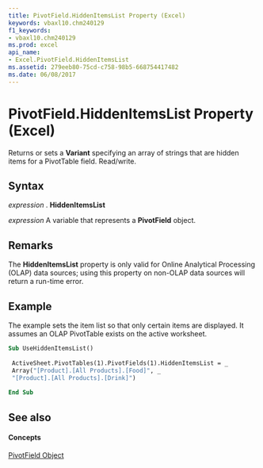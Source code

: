 ```yaml
---
title: PivotField.HiddenItemsList Property (Excel)
keywords: vbaxl10.chm240129
f1_keywords:
- vbaxl10.chm240129
ms.prod: excel
api_name:
- Excel.PivotField.HiddenItemsList
ms.assetid: 279eeb80-75cd-c758-98b5-668754417482
ms.date: 06/08/2017
---
```



# PivotField.HiddenItemsList Property (Excel)

Returns or sets a  **Variant** specifying an array of strings that are hidden items for a PivotTable field. Read/write.


## Syntax

 _expression_ . **HiddenItemsList**

 _expression_ A variable that represents a **PivotField** object.


## Remarks

The  **HiddenItemsList** property is only valid for Online Analytical Processing (OLAP) data sources; using this property on non-OLAP data sources will return a run-time error.


## Example

The example sets the item list so that only certain items are displayed. It assumes an OLAP PivotTable exists on the active worksheet.


```vb
Sub UseHiddenItemsList() 
 
 ActiveSheet.PivotTables(1).PivotFields(1).HiddenItemsList = _ 
 Array("[Product].[All Products].[Food]", _ 
 "[Product].[All Products].[Drink]") 
 
End Sub
```


## See also


#### Concepts


[PivotField Object](Excel.PivotField.md)

